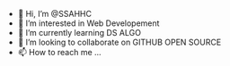 - 👋 Hi, I’m @SSAHHC
- 👀 I’m interested in Web Developement
- 🌱 I’m currently learning DS ALGO
- 💞️ I’m looking to collaborate on GITHUB OPEN SOURCE 
- 📫 How to reach me ...

<!---
SSAHHC/SSAHHC is a ✨ special ✨ repository because its `README.md` (this file) appears on your GitHub profile.
You can click the Preview link to take a look at your changes.
--->
